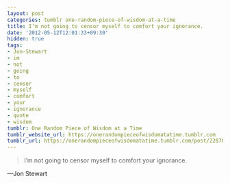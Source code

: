 ```yaml
---
layout: post
categories: tumblr one-random-piece-of-wisdom-at-a-time
title: I’m not going to censor myself to comfort your ignorance.
date: '2012-05-12T12:01:33+09:30'
hidden: true
tags:
- Jon-Stewart
- im
- not
- going
- to
- censor
- myself
- comfort
- your
- ignorance
- quote
- wisdom
tumblr: One Random Piece of Wisdom at a Time
tumblr_website_url: https://onerandompieceofwisdomatatime.tumblr.com
tumblr_url: https://onerandompieceofwisdomatatime.tumblr.com/post/22878127923/im-not-going-to-censor-myself-to-comfort-your
---
```

> I’m not going to censor myself to comfort your ignorance.

—Jon Stewart
